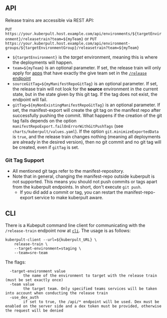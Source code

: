 ## API

Release trains are accessible via REST API:

`PUT https://your.kuberpult.host.example.com/api/environments/${targetEnvironment}/releasetrain?team=${myTeam}`
or
`PUT https://your.kuberpult.host.example.com/api/environment-groups/${targetEnvironmentGroup}/releasetrain?team=${myTeam}`

* `${targetEnvironment}` is the *target* environment, meaning this is where the deployments will happen.
* `team=${myTeam}` is an optional parameter. If set, the release train will only apply for
[apps](./app.md) that have exactly the give team set in the [`/release` endpoint](./release.md)
* `sourceGitTag=${myManifestRepoGitTag}` is an optional parameter. If set, the release train will not look for the **source** environment in the current state,
but in the state given by this git tag. If the tag does not exist, the endpoint will fail.
* `gitTag=${myNonExistingManifestRepoGitTag}` is an optional parameter. If set, the manifest-export will create the git tag on the manifest repo after successfully pushing the commit.
What happens if the creation of the git tag fails depends on the option `manifestRepoExport.failOnErrorWithGitPushTags` (see `charts/kuberpult/values.yaml`).
If the option `git.minimizeExportedData` is `true`, and the release train changes nothing (meaning all deployments are already in the desired version),
then no git commit and no git tag will be created, even if `gitTag` is set.

### Git Tag Support
* All mentioned git tags refer to the manifest-repository.
* Note that in general, changing the manifest-repo outside kuberpult is not supported.
This means you should not push commits or tags apart from the kuberpult endpoints. In short, don't execute `git push`.
  * If you did add a commit or tag, you can restart the manifest-repo-export service to make kuberpult aware.


## CLI

There is a Kubepult command line client for communicating with the `/release-train` endpoint now at [`cli`](https://github.com/freiheit-com/kuberpult/tree/main/cli). The usage is as follows:

```
kuberpult-client --url=${kuberpult_URL} \
    release-train \
    --target-environment=staging \
    --team=sre-team
```

The flags:
```
  -target-environment value
    	the name of the environment to target with the release train (must be set exactly once)
  -team value
    	the target team. Only specified teams services will be taken into account when conducting the release train
  -use_dex_auth
    	if set to true, the /api/* endpoint will be used. Dex must be enabled on the server side and a dex token must be provided, otherwise the request will be denied
```